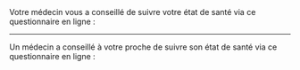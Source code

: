 <!---->Votre médecin vous a conseillé de suivre votre état de santé via ce questionnaire en ligne :

---

<!---->Un médecin a conseillé à votre proche de suivre son état de santé via ce questionnaire en ligne :
